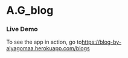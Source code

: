 # A.G_blog
<h3>Live Demo</h3>
<p>To see the app in action, go to<a href="https://blog-by-alyagomaa.herokuapp.com/blogs">https://blog-by-alyagomaa.herokuapp.com/blogs</a></p>
